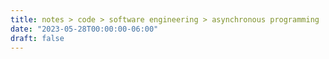 ```yaml
---
title: notes > code > software engineering > asynchronous programming
date: "2023-05-28T00:00:00-06:00"
draft: false
---
```

